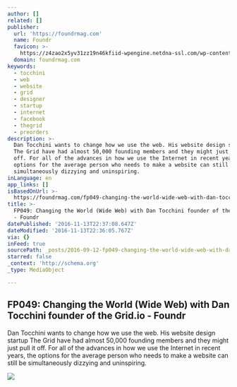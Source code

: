 ```yaml
---
author: []
related: []
publisher:
  url: 'https://foundrmag.com'
  name: Foundr
  favicon: >-
    https://z4zao2x5yv31zz19n46kfiid-wpengine.netdna-ssl.com/wp-content/uploads/2014/06/rocket-favicon.png
  domain: foundrmag.com
keywords:
  - tocchini
  - web
  - website
  - grid
  - designer
  - startup
  - internet
  - facebook
  - thegrid
  - preorders
description: >-
  Dan Tocchini wants to change how we use the web. His website design startup
  The Grid have had almost 50,000 founding members and they might just pull it
  off. For all of the advances in how we use the Internet in recent years, the
  options for the average person who needs to make a website can still be
  simultaneously dizzying and uninspiring.
inLanguage: en
app_links: []
isBasedOnUrl: >-
  https://foundrmag.com/fp049-changing-the-world-wide-web-with-dan-tocchini-founder-of-the-grid-io/
title: >-
  FP049: Changing the World (Wide Web) with Dan Tocchini founder of the Grid.io
  - Foundr
datePublished: '2016-11-13T22:37:08.647Z'
dateModified: '2016-11-13T22:36:05.767Z'
via: {}
inFeed: true
sourcePath: _posts/2016-09-12-fp049-changing-the-world-wide-web-with-dan-tocchini-found.md
starred: false
_context: 'http://schema.org'
_type: MediaObject

---
```

<article style=""><h1>FP049: Changing the World (Wide Web) with Dan Tocchini founder of the Grid.io - Foundr</h1><p>Dan Tocchini wants to change how we use the web. His website design startup The Grid have had almost 50,000 founding members and they might just pull it off. For all of the advances in how we use the Internet in recent years, the options for the average person who needs to make a website can still be simultaneously dizzying and uninspiring.</p><img src="https://foundrmag.com/wp-content/uploads/2015/07/dan-tocchini.jpg" /></article>